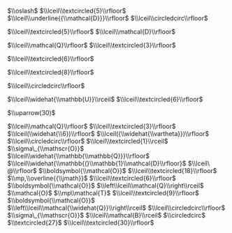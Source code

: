 $\\oslash$ $\\lceil\\textcircled{5}\\rfloor$ $\\lceil\\underline{{\\mathcal{D}}}\\rfloor$ $\\lceil\\circledcirc\\rfloor$

$\\lceil\\textcircled{5}\\rfloor$ $\\lceil\\mathcal{D}\\rfloor$

$\\lceil\\mathcal{Q}\\rfloor$ $\\lceil\\textcircled{3}\\rfloor$

$\\lceil\\textcircled{6}\\rfloor$

$\\lceil\\textcircled{8}\\rfloor$

$\\lceil\\circledcirc\\rfloor$

$\\lceil\\widehat{\\mathbb{U}}\\rceil$ $\\lceil\\textcircled{6}\\rfloor$

$\\uparrow(30)$

$\\lceil\\mathcal{Q}\\rfloor$ $\\lceil\\textcircled{3}\\rfloor$ $\\lceil(\\widehat{\\6})\\rfloor$ $\\lceil({\\widehat{\\vartheta}})\\rfloor$ $\\lceil\\circledcirc\\rfloor$ $\\lceil\\textcircled{1}\\rceil$ $\\sigma\_{\\mathscr{O}}$ $\\lceil\\widehat{\\mathbb{\\mathbb{Q}}}\\rfloor$ $\\lceil\\widehat{\\mathbb{(}\\mathbb{1}\\mathcal{D}\\rfloor}$ $\\lceil\ @\\rfloor$ $\\boldsymbol{\\mathcal{O}}$ $\\lceil\\textcircled{18}\\rfloor$ $\\mp,\\overline{{\\jmath}}$ $\\lceil\\textcircled{6}\\rfloor$ $\\boldsymbol{\\mathcal{O}}$ $\\left\\lceil\\mathcal{Q}\\right\\rceil$ $\\mathcal{O}$ $\\mp\\mathcal{T}$ $\\lceil\\textcircled{9}\\rfloor$ $\\boldsymbol{\\mathcal{O}}$ $\\left\\lceil\\mathcal{\\widehat{Q}}\\right\\rceil$ $\\lceil\\circledcirc\\rfloor$ $\\sigma\_{\\mathscr{O}}$ $\\lceil\\mathcal{B}\\rceil$ $\\circledcirc$ $\\textcircled{27}$ $\\lceil\\textcircled{30}\\rfloor$